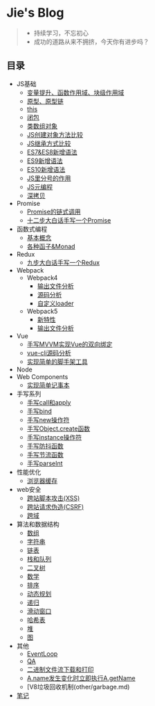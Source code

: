 # Jie's Blog
> * 持续学习，不忘初心
> * 成功的道路从来不拥挤，今天你有进步吗？

## 目录
* JS基础
  * [变量提升、函数作用域、块级作用域](grammar/base.md)
  * [原型、原型链](grammar/prototype.md)
  * [this](grammar/this.md)
  * [闭包](grammar/closuer.md)
  * [类数组对象](grammar/arryObject.md)
  * [JS创建对象方法比较](grammar/createObject.md)
  * [JS继承方式比较](grammar/inherit.md)
  * [ES7&ES8新增语法](grammar/es7es8.md)
  * [ES9新增语法](grammar/es9.md)
  * [ES10新增语法](grammar/es10.md)
  * [JS里分号的作用](grammar/semicolon.md)
  * [JS元编程](grammar/meta_programming.md)
  * [深拷贝](grammar/deep_copy.md)
* Promise
  * [Promise的链式调用](promise/promise-call-chaining/promise.md)
  * [十二步大白话手写一个Promise](promise/handwrite-promise/promise.md)
* 函数式编程
    * [基本概念](functional-programming/base.md)
    * [各种函子&Monad](functional-programming/functor.md)
* Redux
    * [九步大白话手写一个Redux](redux/redux.md)
* Webpack
  * Webpack4
    * [输出文件分析](webpack/webpack4/output-file-analysis.md)
    * [源码分析](webpack/webpack4/webpack-code-analysis.md)
    * [自定义loader](webpack/webpack4/custom-loader.md)
  * Webpack5
    * [新特性](webpack/webpack5/new-features.md)
    * [输出文件分析](webpack/webpack5/output-file-analysis.md)
* Vue
  * [手写MVVM实现Vue的双向绑定](vue/mvvm-hand-writing.md)
  * [vue-cli源码分析](vue/my-vue-cli/vue-cli.md)
  * [实现简单的脚手架工具](vue/simple-cli/simple-cli.md)
* Node
* Web Components
  * [实现简单记事本](web-components/web-components.md)
* 手写系列
  * [手写call和apply](handwriting/call.md)
  * [手写bind](handwriting/bind.md)
  * [手写new操作符](handwriting/new.md)
  * [手写Object.create函数](handwriting/create.md)
  * [手写instance操作符](handwriting/instance.md)
  * [手写防抖函数](handwriting/debounce.md)
  * [手写节流函数](handwriting/throttle.md)
  * [手写parseInt](handwriting/parseInt.md)
* 性能优化
  * [浏览器缓存](performance-optimization/browserCache.md)
* web安全
  * [跨站脚本攻击(XSS)](security/xss.md)
  * [跨站请求伪造(CSRF)](security/csrf.md)
  * [跨域](security/cross-domain.md)
* 算法和数据结构
  * [数组](algorithm/array/README.md)
  * [字符串](algorithm/string/README.md)
  * [链表](algorithm/linked-list/README.md)
  * [栈和队列](algorithm/stack/README.md)
  * [二叉树](algorithm/tree/README.md)
  * [数学](algorithm/math/README.md)
  * [排序](algorithm/sort/README.md)
  * [动态规划](algorithm/dynamic-programming/README.md)
  * [递归](algorithm/recursive/README.md)
  * [滑动窗口](algorithm/slideWindow/README.md)
  * [哈希表](algorithm/hash/README.md)
  * [堆](algorithm/heap/README.md)
  * [图](algorithm/matrix/README.md)
* 其他
  * [EventLoop](other/eventloop.md)
  * [QA](qa/qa.md)
  * [二进制文件流下载和打印](other/export&download.md)
  * [A.name发⽣变化时⽴即执⾏A.getName](other/getName.md)
  * [V8垃圾回收机制(other/garbage.md)
* [笔记](note/note.md)
